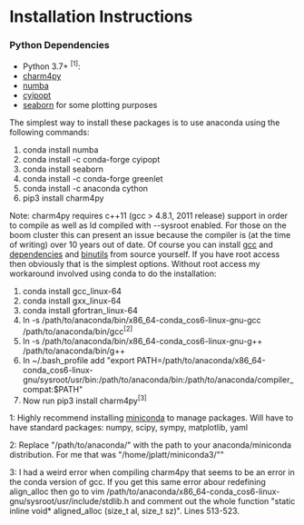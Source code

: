 # Installation Instructions

### Python Dependencies
- Python 3.7+ <sup>[1]</sup>:
- [charm4py](https://charm4py.readthedocs.io/en/latest/install.html)
- [numba](https://numba.readthedocs.io/en/stable/user/installing.html)
- [cyipopt](https://github.com/mechmotum/cyipopt)
- [seaborn](https://seaborn.pydata.org/installing.html) for some plotting purposes

The simplest way to install these packages is to use anaconda using the following commands: 
1. conda install numba
2. conda install -c conda-forge cyipopt
3. conda install seaborn
4. conda install -c conda-forge greenlet
5. conda install -c anaconda cython
6. pip3 install charm4py

Note: charm4py requires c++11 (gcc > 4.8.1, 2011 release) support in order to compile as well as ld compiled with --sysroot enabled.  For those on the boom cluster this can present an issue because the compiler is (at the time of writing) over 10 years out of date.  Of course you can install [gcc](https://superuser.com/questions/986949/upgrading-gcc-for-a-specific-user-account) and [dependencies](https://gcc.gnu.org/wiki/InstallingGCC) and [binutils](https://www.gnu.org/software/binutils/) from source yourself.  If you have root access then obviously that is the simplest options.  Without root access my workaround involved using conda to do the installation:
1. conda install gcc_linux-64
2. conda install gxx_linux-64
3. conda install gfortran_linux-64
4. ln -s /path/to/anaconda/bin/x86_64-conda_cos6-linux-gnu-gcc /path/to/anaconda/bin/gcc<sup>[2]</sup>
5. ln -s /path/to/anaconda/bin/x86_64-conda_cos6-linux-gnu-g++ /path/to/anaconda/bin/g++
6. In ~/.bash_profile add "export PATH=/path/to/anaconda/x86_64-conda_cos6-linux-gnu/sysroot/usr/bin:/path/to/anaconda/bin:/path/to/anaconda/compiler_compat:$PATH"
7. Now run pip3 install charm4py<sup>[3]</sup>

<a>1</a>: Highly recommend installing [miniconda](https://docs.conda.io/en/latest/miniconda.html) to manage packages.  Will have to have standard packages: numpy, scipy, sympy, matplotlib, yaml

<a>2</a>: Replace "/path/to/anaconda/" with the path to your anaconda/miniconda distribution.  For me that was "/home/jplatt/miniconda3/""

<a>3</a>: I had a weird error when compiling charm4py that seems to be an error in the conda version of gcc.  If you get this same error abour redefining align_alloc then go to vim /path/to/anaconda/x86_64-conda_cos6-linux-gnu/sysroot/usr/include/stdlib.h and comment out the whole function "static inline void* aligned_alloc (size_t al, size_t sz)".  Lines 513-523.